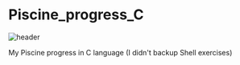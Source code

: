 # Piscine_progress_C
![header](https://user-images.githubusercontent.com/70239925/133261217-62351186-cc26-4ea3-bb33-c00c9954f03e.PNG)



My Piscine progress in C language (I didn't backup Shell exercises) <br />
